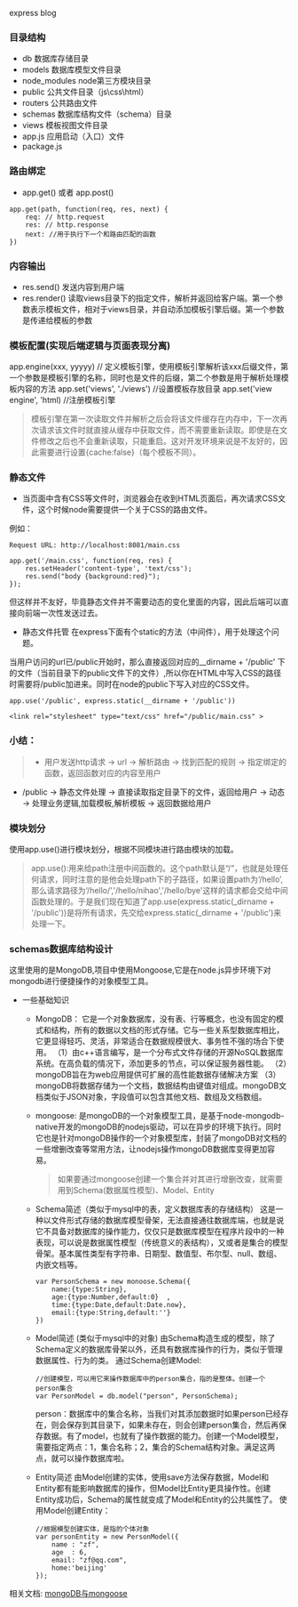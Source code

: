 express blog

### 目录结构

* db 数据库存储目录
* models 数据库模型文件目录
* node_modules node第三方模块目录
* public 公共文件目录（js\css\html）
* routers 公共路由文件
* schemas 数据库结构文件（schema）目录
* views 模板视图文件目录
* app.js 应用启动（入口）文件
* package.js


### 路由绑定
* app.get() 或者 app.post()
```
app.get(path, function(req, res, next) {
    req: // http.request
    res: // http.response
    next: //用于执行下一个和路由匹配的函数
})
```

### 内容输出

* res.send() 发送内容到用户端
* res.render() 读取views目录下的指定文件，解析并返回给客户端。第一个参数表示模板文件，相对于views目录，并自动添加模板引擎后缀。第一个参数是传递给模板的参数

### 模板配置(实现后端逻辑与页面表现分离)
app.engine(xxx, yyyyy) // 定义模板引擎，使用模板引擎解析该xxx后缀文件，第一个参数是模板引擎的名称，同时也是文件的后缀，第二个参数是用于解析处理模板内容的方法
app.set('views', './views') //设置模板存放目录
app.set('view engine', 'html) //注册模板引擎

> 模板引擎在第一次读取文件并解析之后会将该文件缓存在内存中，下一次再次请求该文件时就直接从缓存中获取文件，而不需要重新读取。即使是在文件修改之后也不会重新读取，只能重启。这对开发环境来说是不友好的，因此需要进行设置{cache:false}（每个模板不同）。


### 静态文件

* 当页面中含有CSS等文件时，浏览器会在收到HTML页面后，再次请求CSS文件，这个时候node需要提供一个关于CSS的路由文件。

例如：
```
Request URL: http://localhost:8081/main.css
```

```
app.get('/main.css', function(req, res) {
    res.setHeader('content-type', 'text/css');
    res.send("body {background:red}");
});
```

但这样并不友好，毕竟静态文件并不需要动态的变化里面的内容，因此后端可以直接向前端一次性发送过去。

* 静态文件托管
在express下面有个static的方法（中间件），用于处理这个问题。

当用户访问的url已/public开始时，那么直接返回对应的__dirname + '/public' 下的文件（当前目录下的public文件下的文件）,所以你在HTML中写入CSS的路径时需要将/public加进来。同时在node的public下写入对应的CSS文件。
```
app.use('/public', express.static(__dirname + '/public'))

<link rel="stylesheet" type="text/css" href="/public/main.css" >
```
### 小结：
> * 用户发送http请求 -> url -> 解析路由 -> 找到匹配的规则 -> 指定绑定的函数，返回函数对应的内容至用户

* /public -> 静态文件处理 -> 直接读取指定目录下的文件，返回给用户 -> 动态 -> 处理业务逻辑,加载模板,解析模板 -> 返回数据给用户


### 模块划分
使用app.use()进行模块划分，根据不同模块进行路由模块的加载。

>  app.use():用来给path注册中间函数的。这个path默认是“/”，也就是处理任何请求，同时注意的是他会处理path下的子路径，如果设置path为‘/hello’,那么请求路径为‘/hello/’,'/hello/nihao','/hello/bye'这样的请求都会交给中间函数处理的。于是我们现在知道了app.use(express.static(_dirname + '/public'))是将所有请求，先交给express.static(_dirname + '/public')来处理一下。


### schemas数据库结构设计
这里使用的是MongoDB,项目中使用Mongoose,它是在node.js异步环境下对mongodb进行便捷操作的对象模型工具。

* 一些基础知识
   * MongoDB： 它是一个对象数据库，没有表、行等概念，也没有固定的模式和结构，所有的数据以文档的形式存储。它与一些关系型数据库相比，它更显得轻巧、灵活，非常适合在数据规模很大、事务性不强的场合下使用。
（1）由c++语言编写，是一个分布式文件存储的开源NoSQL数据库系统。在高负载的情况下，添加更多的节点，可以保证服务器性能。
（2）mongoDB旨在为web应用提供可扩展的高性能数据存储解决方案
（3） mongoDB将数据存储为一个文档，数据结构由键值对组成。mongoDB文档类似于JSON对象，字段值可以包含其他文档、数组及文档数组。

    * mongoose: 是mongoDB的一个对象模型工具，是基于node-mongodb-native开发的mongoDB的nodejs驱动，可以在异步的环境下执行。同时它也是针对mongoDB操作的一个对象模型库，封装了mongoDB对文档的一些增删改查等常用方法，让nodejs操作mongoDB数据库变得更加容易。

        > 如果要通过mongoose创建一个集合并对其进行增删改查，就需要用到Schema(数据属性模型)、Model、Entity
    * Schema简述（类似于mysql中的表，定义数据库表的存储结构）
    这是一种以文件形式存储的数据库模型骨架，无法直接通往数据库端，也就是说它不具备对数据库的操作能力，仅仅只是数据库模型在程序片段中的一种表现，可以说是数据属性模型（传统意义的表结构），又或者是集合的模型骨架。基本属性类型有字符串、日期型、数值型、布尔型、null、数组、内嵌文档等。
        ```
        var PersonSchema = new monoose.Schema({
            name:{type:String},
            age:{type:Number,default:0}  ,
            time:{type:Date,default:Date.now},
            email:{type:String,default:''}  
        })
        ```
    * Model简述 (类似于mysql中的对象)
    由Schema构造生成的模型，除了Schema定义的数据库骨架以外，还具有数据库操作的行为，类似于管理数据属性、行为的类。
    通过Schema创建Model:
        ```
        //创建模型，可以用它来操作数据库中的person集合，指的是整体。创建一个person集合
        var PersonModel = db.model("person", PersonSchema);
        ```
        person：数据库中的集合名称，当我们对其添加数据时如果person已经存在，则会保存到其目录下，如果未存在，则会创建person集合，然后再保存数据。有了model，也就有了操作数据的能力。创建一个Model模型，需要指定两点：1，集合名称；2，集合的Schema结构对象。满足这两点，就可以操作数据库啦。

    * Entity简述
        由Model创建的实体，使用save方法保存数据，Model和Entity都有能影响数据库的操作，但Model比Entity更具操作性。创建Entity成功后，Schema的属性就变成了Model和Entity的公共属性了。
        使用Model创建Entity：
        ```
        //根据模型创建实体，是指的个体对象
        var personEntity = new PersonModel({
            name : "zf",
            age  : 6,
            email: "zf@qq.com",
            home:'beijing'
        });
        ```
相关文档:
[mongoDB与mongoose](https://www.cnblogs.com/web-fengmin/p/6435681.html)